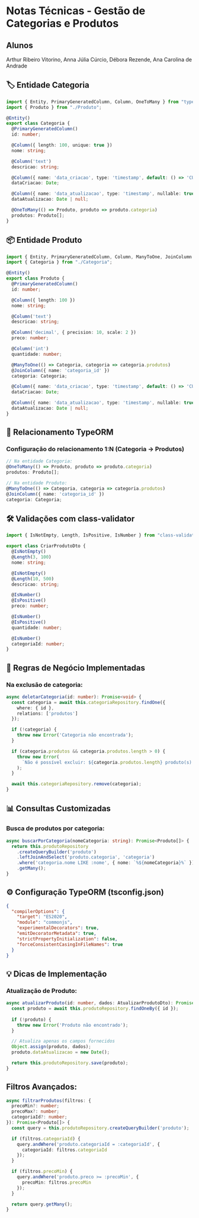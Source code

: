 # Notas Técnicas - Gestão de Categorias e Produtos

## Alunos
Arthur Ribeiro Vitorino, Anna Júlia Cúrcio, Débora Rezende, Ana Carolina de Andrade

## 🏷️ Entidade Categoria
```typescript
import { Entity, PrimaryGeneratedColumn, Column, OneToMany } from "typeorm";
import { Produto } from "./Produto";

@Entity()
export class Categoria {
  @PrimaryGeneratedColumn()
  id: number;

  @Column({ length: 100, unique: true })
  nome: string;

  @Column('text')
  descricao: string;

  @Column({ name: 'data_criacao', type: 'timestamp', default: () => 'CURRENT_TIMESTAMP' })
  dataCriacao: Date;

  @Column({ name: 'data_atualizacao', type: 'timestamp', nullable: true })
  dataAtualizacao: Date | null;

  @OneToMany(() => Produto, produto => produto.categoria)
  produtos: Produto[];
}
```
## 📦 Entidade Produto
```typescript
import { Entity, PrimaryGeneratedColumn, Column, ManyToOne, JoinColumn } from "typeorm";
import { Categoria } from "./Categoria";

@Entity()
export class Produto {
  @PrimaryGeneratedColumn()
  id: number;

  @Column({ length: 100 })
  nome: string;

  @Column('text')
  descricao: string;

  @Column('decimal', { precision: 10, scale: 2 })
  preco: number;

  @Column('int')
  quantidade: number;

  @ManyToOne(() => Categoria, categoria => categoria.produtos)
  @JoinColumn({ name: 'categoria_id' })
  categoria: Categoria;

  @Column({ name: 'data_criacao', type: 'timestamp', default: () => 'CURRENT_TIMESTAMP' })
  dataCriacao: Date;

  @Column({ name: 'data_atualizacao', type: 'timestamp', nullable: true })
  dataAtualizacao: Date | null;
}
```
## 🔄 Relacionamento TypeORM
### Configuração do relacionamento 1:N (Categoria → Produtos)
```typescript
// Na entidade Categoria:
@OneToMany(() => Produto, produto => produto.categoria)
produtos: Produto[];

// Na entidade Produto:
@ManyToOne(() => Categoria, categoria => categoria.produtos)
@JoinColumn({ name: 'categoria_id' })
categoria: Categoria;
```
## 🛠️ Validações com class-validator
```typescript
import { IsNotEmpty, Length, IsPositive, IsNumber } from "class-validator";

export class CriarProdutoDto {
  @IsNotEmpty()
  @Length(3, 100)
  nome: string;

  @IsNotEmpty()
  @Length(10, 500)
  descricao: string;

  @IsNumber()
  @IsPositive()
  preco: number;

  @IsNumber()
  @IsPositive()
  quantidade: number;

  @IsNumber()
  categoriaId: number;
}
```
## 🚦 Regras de Negócio Implementadas

### Na exclusão de categoria:
```typescript
async deletarCategoria(id: number): Promise<void> {
  const categoria = await this.categoriaRepository.findOne({
    where: { id },
    relations: ['produtos']
  });

  if (!categoria) {
    throw new Error('Categoria não encontrada');
  }

  if (categoria.produtos && categoria.produtos.length > 0) {
    throw new Error(
      `Não é possível excluir: ${categoria.produtos.length} produto(s) vinculado(s)`
    );
  }

  await this.categoriaRepository.remove(categoria);
}
```
## 📊 Consultas Customizadas
### Busca de produtos por categoria:
```typescript
async buscarPorCategoria(nomeCategoria: string): Promise<Produto[]> {
  return this.produtoRepository
    .createQueryBuilder('produto')
    .leftJoinAndSelect('produto.categoria', 'categoria')
    .where('categoria.nome LIKE :nome', { nome: `%${nomeCategoria}%` })
    .getMany();
}
```
## ⚙️ Configuração TypeORM (tsconfig.json)
```json
{
  "compilerOptions": {
    "target": "ES2020",
    "module": "commonjs",
    "experimentalDecorators": true,
    "emitDecoratorMetadata": true,
    "strictPropertyInitialization": false,
    "forceConsistentCasingInFileNames": true
  }
}
```
## 💡 Dicas de Implementação
### Atualização de Produto:
```typescript
async atualizarProduto(id: number, dados: AtualizarProdutoDto): Promise<Produto> {
  const produto = await this.produtoRepository.findOneBy({ id });
  
  if (!produto) {
    throw new Error('Produto não encontrado');
  }

  // Atualiza apenas os campos fornecidos
  Object.assign(produto, dados);
  produto.dataAtualizacao = new Date();

  return this.produtoRepository.save(produto);
}
```
## Filtros Avançados:
```typescript
async filtrarProdutos(filtros: {
  precoMin?: number;
  precoMax?: number;
  categoriaId?: number;
}): Promise<Produto[]> {
  const query = this.produtoRepository.createQueryBuilder('produto');

  if (filtros.categoriaId) {
    query.andWhere('produto.categoriaId = :categoriaId', { 
      categoriaId: filtros.categoriaId 
    });
  }

  if (filtros.precoMin) {
    query.andWhere('produto.preco >= :precoMin', { 
      precoMin: filtros.precoMin 
    });
  }

  return query.getMany();
}
```

